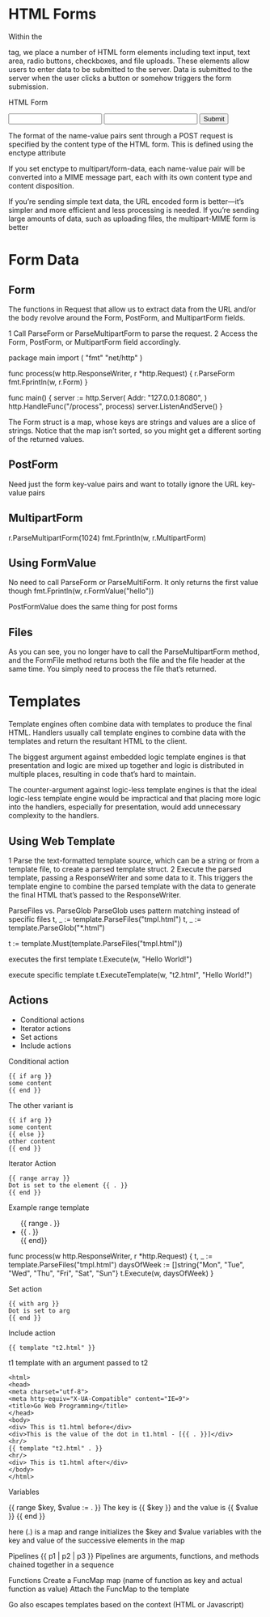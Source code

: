 # HTML Forms

Within the <form> tag, we place a number of HTML form elements including text input, text area, radio buttons, checkboxes, and file uploads. These elements allow users to enter data to be submitted to the server. Data is submitted to the server when the user clicks a button or somehow triggers the form submission.

HTML Form 
<form action="/process" method="post">
    <input type="text" name="first_name"/>
    <input type="text" name="last_name"/>
    <input type="submit"/>
</form>


The format of the name-value pairs sent through a POST request is specified by the content type of the HTML form. This is defined using the enctype attribute
<form action="/process" method="post" enctype="application/x-www-form-urlencoded">

If you set enctype to multipart/form-data, each name-value pair will be converted
into a MIME message part, each with its own content type and content disposition.

If you’re sending simple text data, the URL encoded form is better—it’s simpler and more efficient and less processing is needed.
If you’re sending large amounts of data, such as uploading files, the multipart-MIME
form is better


# Form Data

## Form
The functions in Request that allow us to extract data from the URL and/or the
body revolve around the Form, PostForm, and MultipartForm fields.

1 Call ParseForm or ParseMultipartForm to parse the request.
2 Access the Form, PostForm, or MultipartForm field accordingly.

package main 
import (
    "fmt"
    "net/http"
)

func process(w http.ResponseWriter, r *http.Request) {
    r.ParseForm
    fmt.Fprintln(w, r.Form)
}

func main() {
    server := http.Server(
        Addr: "127.0.0.1:8080",
    )
    http.HandleFunc("/process", process)
    server.ListenAndServe()
}

The Form struct is a map, whose keys are strings and values are a slice
of strings. Notice that the map isn’t sorted, so you might get a different sorting of the
returned values.

## PostForm

Need just the form key-value pairs and want to totally ignore the URL key-value pairs


## MultipartForm
r.ParseMultipartForm(1024)
fmt.Fprintln(w, r.MultipartForm)


## Using FormValue
No need to call ParseForm or ParseMultiForm. It only returns the first value though 
fmt.Fprintln(w, r.FormValue("hello"))

PostFormValue does the same thing for post forms


## Files 

As you can see, you no longer have to call the ParseMultipartForm method, and the
FormFile method returns both the file and the file header at the same time. You simply
need to process the file that’s returned.


# Templates 
Template engines often combine data with templates to produce the final HTML. Handlers usually call template engines to combine data with the templates and return the resultant HTML to the client.

The biggest argument against embedded logic template engines is that presentation and logic are mixed up together and logic is distributed in multiple places, resulting in code that’s hard to maintain. 

The counter-argument against logic-less template engines is that the ideal logic-less template engine would be impractical and that placing more logic into the handlers, especially for presentation, would add unnecessary complexity to the handlers.


## Using Web Template
1 Parse the text-formatted template source, which can be a string or from a template
file, to create a parsed template struct.
2 Execute the parsed template, passing a ResponseWriter and some data to it.
This triggers the template engine to combine the parsed template with the data
to generate the final HTML that’s passed to the ResponseWriter.


ParseFiles vs. ParseGlob
ParseGlob uses pattern matching instead of specific files
t, _ := template.ParseFiles("tmpl.html")
t, _ := template.ParseGlob("*.html")


t := template.Must(template.ParseFiles("tmpl.html"))

executes the first template
t.Execute(w, "Hello World!")

execute specific template
t.ExecuteTemplate(w, "t2.html", "Hello World!")

## Actions

- Conditional actions
- Iterator actions
- Set actions
- Include actions

Conditional action
```
{{ if arg }}
some content
{{ end }}
```

The other variant is
```
{{ if arg }}
some content
{{ else }}
other content
{{ end }}
```

Iterator Action 
```
{{ range array }}
Dot is set to the element {{ . }}
{{ end }}
```

Example range template 
<!DOCTYPE html>
<html>
<head>
<meta http-equiv="Content-Type" content="text/html; charset=utf-8">
<title>Go Web Programming</title>
</head>
<body>
<ul>
{{ range . }}
<li>{{ . }}</li>
{{ end}}
</ul>
</body>
</html>

func process(w http.ResponseWriter, r *http.Request) {
    t, _ := template.ParseFiles("tmpl.html")
    daysOfWeek := []string{"Mon", "Tue", "Wed", "Thu", "Fri", "Sat", "Sun"}
    t.Execute(w, daysOfWeek)
}

Set action
```
{{ with arg }}
Dot is set to arg
{{ end }}
```

Include action

```
{{ template "t2.html" }}
```

t1 template with an argument passed to t2
```
<html>
<head>
<meta charset="utf-8">
<meta http-equiv="X-UA-Compatible" content="IE=9">
<title>Go Web Programming</title>
</head>
<body>
<div> This is t1.html before</div>
<div>This is the value of the dot in t1.html - [{{ . }}]</div>
<hr/>
{{ template "t2.html" . }}
<hr/>
<div> This is t1.html after</div>
</body>
</html>
```


Variables 

{{ range $key, $value := . }}
The key is {{ $key }} and the value is {{ $value }}
{{ end }}

here (.) is a map and range initializes the $key and $value variables with the key and value of the successive elements in the map

Pipelines
{{ p1 | p2 | p3 }}
Pipelines are arguments, functions, and methods chained together in a sequence


Functions
Create a FuncMap map (name of function as key and actual function as value) 
Attach the FuncMap to the template


Go also escapes templates based on the context (HTML or Javascript)


